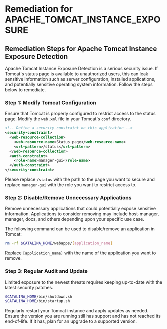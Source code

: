# Remediation for APACHE_TOMCAT_INSTANCE_EXPOSURE

## Remediation Steps for Apache Tomcat Instance Exposure Detection

Apache Tomcat Instance Exposure Detection is a serious security issue. If Tomcat's status page is available to unauthorized users, this can leak sensitive information such as server configuration, installed applications, and potentially sensitive operating system information. Follow the steps below to remediate.

### Step 1: Modify Tomcat Configuration
Ensure that Tomcat is properly configured to restrict access to the status page. Modify the `web.xml` file in your Tomcat's `conf` directory.

```xml
<!-- Define a security constraint on this application -->
<security-constraint>
  <web-resource-collection>
    <web-resource-name>Status page</web-resource-name>
    <url-pattern>/status</url-pattern>
  </web-resource-collection>
  <auth-constraint>
    <role-name>manager-gui</role-name>
  </auth-constraint>
</security-constraint>
```

Please replace `/status` with the path to the page you want to secure and replace `manager-gui` with the role you want to restrict access to.

### Step 2: Disable/Remove Unnecessary Applications
Remove unnecessary applications that could potentially expose sensitive information. Applications to consider removing may include host-manager, manager, docs, and others depending upon your specific use case.

The following command can be used to disable/remove an application in Tomcat:

```bash
rm -rf $CATALINA_HOME/webapps/[application_name]
```

Replace `[application_name]` with the name of the application you want to remove.

### Step 3: Regular Audit and Update

Limited exposure to the newest threats requires keeping up-to-date with the latest security patches. 

```bash
$CATALINA_HOME/bin/shutdown.sh
$CATALINA_HOME/bin/startup.sh
```

Regularly restart your Tomcat instance and apply updates as needed. Ensure the version you are running still has support and has not reached its end-of-life. If it has, plan for an upgrade to a supported version.